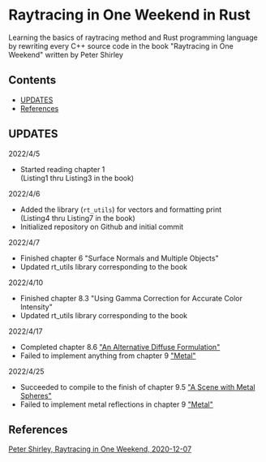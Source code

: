 # Raytracing in One Weekend in Rust
Learning the basics of raytracing method and Rust programming language
by rewriting every C++ source code in the book "Raytracing in One Weekend" written
by Peter Shirley

## Contents
- [UPDATES](#UPDATES)
- [References](#References)

## UPDATES
2022/4/5
- Started reading chapter 1\
(Listing1 thru Listing3 in the book)

2022/4/6
- Added the library (`rt_utils`) for vectors and formatting print\
(Listing4 thru Listing7 in the book)
- Initialized repository on Github and initial commit

2022/4/7
- Finished chapter 6 "Surface Normals and Multiple Objects"
- Updated rt\_utils library corresponding to the book

2022/4/10
- Finished chapter 8.3 "Using Gamma Correction for Accurate Color Intensity"
- Updated rt\_utils library corresponding to the book

2022/4/17
- Completed chapter 8.6 ["An Alternative Diffuse Formulation"](https://raytracing.github.io/books/RayTracingInOneWeekend.html#diffusematerials/analternativediffuseformulation)
- Failed to implement anything from chapter 9 ["Metal"](https://raytracing.github.io/books/RayTracingInOneWeekend.html#metal)

2022/4/25
- Succeeded to compile to the finish of chapter 9.5 ["A Scene with Metal Spheres"](https://raytracing.github.io/books/RayTracingInOneWeekend.html#metal/ascenewithmetalspheres)
- Failed to implement metal reflections in chapter 9 ["Metal"](https://raytracing.github.io/books/RayTracingInOneWeekend.html#metal)

## References
[Peter Shirley, Raytracing in One Weekend, 2020-12-07](https://github.com/RayTracing/raytracing.github.io)
